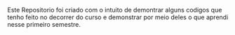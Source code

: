Este Repositorio foi criado com o intuito de demontrar alguns codigos que tenho feito no decorrer do curso e demonstrar por meio deles o que aprendi nesse primeiro semestre.
